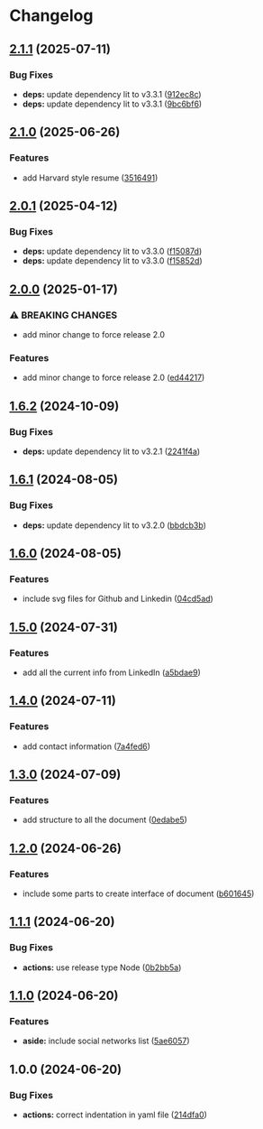 # Changelog

## [2.1.1](https://github.com/Gorzas/web-resume/compare/v2.1.0...v2.1.1) (2025-07-11)


### Bug Fixes

* **deps:** update dependency lit to v3.3.1 ([912ec8c](https://github.com/Gorzas/web-resume/commit/912ec8c27840cdf59f4b44b1c8620be25a8b181d))
* **deps:** update dependency lit to v3.3.1 ([9bc6bf6](https://github.com/Gorzas/web-resume/commit/9bc6bf6de0d4eefbcf2d27d50c5e463a7cad7df8))

## [2.1.0](https://github.com/Gorzas/web-resume/compare/v2.0.1...v2.1.0) (2025-06-26)


### Features

* add Harvard style resume ([3516491](https://github.com/Gorzas/web-resume/commit/35164913aeb7d3c0616c60591b3134884f69a6ff))

## [2.0.1](https://github.com/Gorzas/web-resume/compare/v2.0.0...v2.0.1) (2025-04-12)


### Bug Fixes

* **deps:** update dependency lit to v3.3.0 ([f15087d](https://github.com/Gorzas/web-resume/commit/f15087db3b3971fc21416e754b51f4fa5a0b3a21))
* **deps:** update dependency lit to v3.3.0 ([f15852d](https://github.com/Gorzas/web-resume/commit/f15852d55a2b78a7705fc54934cfbe091d076ea3))

## [2.0.0](https://github.com/Gorzas/web-resume/compare/v1.6.2...v2.0.0) (2025-01-17)


### ⚠ BREAKING CHANGES

* add minor change to force release 2.0

### Features

* add minor change to force release 2.0 ([ed44217](https://github.com/Gorzas/web-resume/commit/ed442172db017020172d2846b05a0a93fb51ff88))

## [1.6.2](https://github.com/Gorzas/web-resume/compare/v1.6.1...v1.6.2) (2024-10-09)


### Bug Fixes

* **deps:** update dependency lit to v3.2.1 ([2241f4a](https://github.com/Gorzas/web-resume/commit/2241f4ab5b67d930faff66480a4612544ab5ee8b))

## [1.6.1](https://github.com/Gorzas/web-resume/compare/v1.6.0...v1.6.1) (2024-08-05)


### Bug Fixes

* **deps:** update dependency lit to v3.2.0 ([bbdcb3b](https://github.com/Gorzas/web-resume/commit/bbdcb3bfabf9fa6d19c2159b53b3fc9e36625872))

## [1.6.0](https://github.com/Gorzas/web-resume/compare/v1.5.0...v1.6.0) (2024-08-05)


### Features

* include svg files for Github and Linkedin ([04cd5ad](https://github.com/Gorzas/web-resume/commit/04cd5ad1d7ebcb5d47be8334bb0a397d274962ed))

## [1.5.0](https://github.com/Gorzas/web-resume/compare/v1.4.0...v1.5.0) (2024-07-31)


### Features

* add all the current info from LinkedIn ([a5bdae9](https://github.com/Gorzas/web-resume/commit/a5bdae986330221eb87ba72470098705e04f6267))

## [1.4.0](https://github.com/Gorzas/web-resume/compare/v1.3.0...v1.4.0) (2024-07-11)


### Features

* add contact information ([7a4fed6](https://github.com/Gorzas/web-resume/commit/7a4fed6f4ec3e2438dd273dc653943c802311f8f))

## [1.3.0](https://github.com/Gorzas/web-resume/compare/v1.2.0...v1.3.0) (2024-07-09)


### Features

* add structure to all the document ([0edabe5](https://github.com/Gorzas/web-resume/commit/0edabe516356c9823e07a065b9eba64c421726dd))

## [1.2.0](https://github.com/Gorzas/web-resume/compare/v1.1.1...v1.2.0) (2024-06-26)


### Features

* include some parts to create interface of document ([b601645](https://github.com/Gorzas/web-resume/commit/b6016450f63805adbea626fdcf1b2ef5c9161f24))

## [1.1.1](https://github.com/Gorzas/web-resume/compare/v1.1.0...v1.1.1) (2024-06-20)


### Bug Fixes

* **actions:** use release type Node ([0b2bb5a](https://github.com/Gorzas/web-resume/commit/0b2bb5ac5c4c5ec6140ad5ce78506a0aa2bb0daf))

## [1.1.0](https://github.com/Gorzas/web-resume/compare/v1.0.0...v1.1.0) (2024-06-20)


### Features

* **aside:** include social networks list ([5ae6057](https://github.com/Gorzas/web-resume/commit/5ae6057ca12525458f3285ec4ec98f4df9a6d806))

## 1.0.0 (2024-06-20)


### Bug Fixes

* **actions:** correct indentation in yaml file ([214dfa0](https://github.com/Gorzas/web-resume/commit/214dfa025640521129a0b8ce2019d20bd263a71e))
